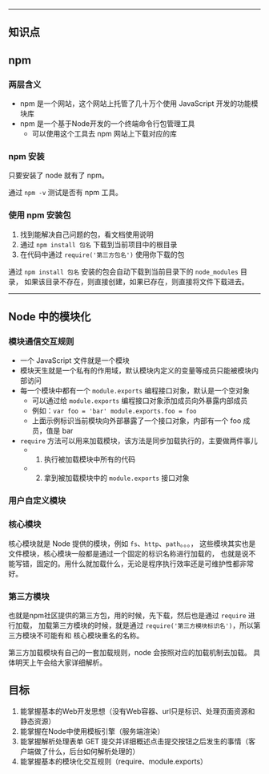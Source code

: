 

---

## 知识点

## npm

### 两层含义

- npm 是一个网站，这个网站上托管了几十万个使用 JavaScript 开发的功能模块库
- npm 是一个基于Node开发的一个终端命令行包管理工具
  + 可以使用这个工具去 npm 网站上下载对应的库

### npm 安装

只要安装了 node 就有了 npm。

通过 `npm -v` 测试是否有 npm 工具。

### 使用 npm 安装包

1. 找到能解决自己问题的包，看文档使用说明
2. 通过 `npm install 包名` 下载到当前项目中的根目录
3. 在代码中通过 `require('第三方包名')` 使用你下载的包

通过 `npm install 包名` 安装的包会自动下载到当前目录下的 `node_modules` 目录，
如果该目录不存在，则直接创建，如果已存在，则直接将文件下载进去。

---

## Node 中的模块化

### 模块通信交互规则

- 一个 JavaScript 文件就是一个模块
- 模块天生就是一个私有的作用域，默认模块内定义的变量等成员只能被模块内部访问
- 每一个模块中都有一个 `module.exports` 编程接口对象，默认是一个空对象
  + 可以通过给 `module.exports` 编程接口对象添加成员向外暴露内部成员
  + 例如：`var foo = 'bar' module.exports.foo = foo`
  + 上面示例标识当前模块向外部暴露了一个接口对象，内部有一个 foo 成员，值是 bar
- `require` 方法可以用来加载模块，该方法是同步加载执行的，主要做两件事儿
  + 1. 执行被加载模块中所有的代码
  + 2. 拿到被加载模块中的 `module.exports` 接口对象

### 用户自定义模块

### 核心模块

核心模块就是 Node 提供的模块，例如 `fs`、`http`、`path`。。。，
这些模块其实也是文件模块，核心模块一般都是通过一个固定的标识名称进行加载的，
也就是说不能写错，固定的。用什么就加载什么，无论是程序执行效率还是可维护性都非常好。

### 第三方模块

也就是npm社区提供的第三方包，用的时候，先下载，然后也是通过 `require` 进行加载，
加载第三方模块的时候，就是通过 `require('第三方模块标识名')`，所以第三方模块不可能有和
核心模块重名的名称。

第三方加载模块有自己的一套加载规则，node 会按照对应的加载机制去加载。
具体明天上午会给大家详细解析。

## 目标

1. 能掌握基本的Web开发思想（没有Web容器、url只是标识、处理页面资源和静态资源）
2. 能掌握在Node中使用模板引擎（服务端渲染）
3. 能掌握解析处理表单 GET 提交并详细概述点击提交按钮之后发生的事情（客户端做了什么，后台如何解析处理的）
4. 能掌握基本的模块化交互规则（require、module.exports）
